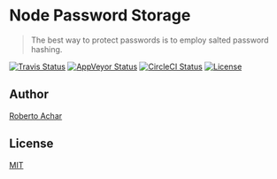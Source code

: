 # Node Password Storage

> The best way to protect passwords is to employ salted password hashing.

[![Travis Status][travis-badge]][travis-badge-url]
[![AppVeyor Status][appveyor-badge]][appveyor-badge-url]
[![CircleCI Status][circleci-badge]][circleci-badge-url]
[![License][license-badge]][license-badge-url]

## Author
[Roberto Achar](https://twitter.com/RobertoAchar)

## License
[MIT](https://github.com/robertoachar/node-password-storage/blob/master/LICENSE)

[travis-badge]: https://travis-ci.org/robertoachar/node-password-storage.svg?branch=master
[travis-badge-url]: https://travis-ci.org/robertoachar/node-password-storage

[appveyor-badge]: https://ci.appveyor.com/api/projects/status/tkw96ql32rabuibh?svg=true
[appveyor-badge-url]: https://ci.appveyor.com/project/robertoachar/node-password-storage

[circleci-badge]: https://circleci.com/gh/robertoachar/node-password-storage.svg?style=svg
[circleci-badge-url]: https://circleci.com/gh/robertoachar/node-password-storage

[license-badge]: https://img.shields.io/badge/license-MIT%20License-brightgreen.svg
[license-badge-url]: https://opensource.org/licenses/MIT
